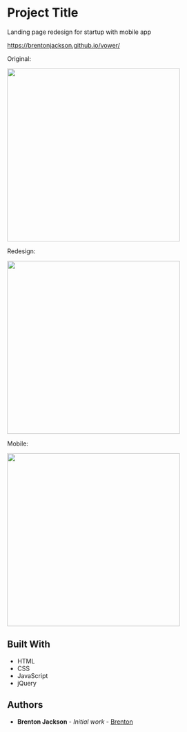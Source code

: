 # Project Title

Landing page redesign for startup with mobile app

https://brentonjackson.github.io/vower/

Original:

<img src="original.gif" width=400px><br>

Redesign:

<img src="redesign.gif" width=400px><br>

Mobile:

<img src="http://g.recordit.co/bVkXiFqAq7.gif"  height=400px><br>


## Built With

* HTML
* CSS
* JavaScript
* jQuery



## Authors

* **Brenton Jackson** - *Initial work* - [Brenton](https://github.com/brentonjackson)



